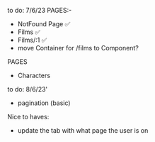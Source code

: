 to do: 7/6/23
PAGES:-

- NotFound Page ✅
- Films ✅
- Films/:1 ✅
- move Container for /films to Component?

PAGES

- Characters

to do: 8/6/23'

- pagination (basic)

Nice to haves:

- update the tab with what page the user is on
